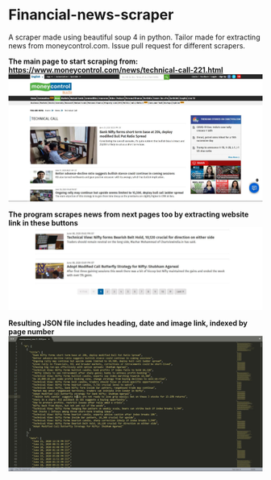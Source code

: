 # Financial-news-scraper

A scraper made using beautiful soup 4 in python. Tailor made for extracting news from moneycontrol.com. Issue pull request for different scrapers.

**The main page to start scraping from: https://www.moneycontrol.com/news/technical-call-221.html**
![](images/home.JPG)

**The program scrapes news from next pages too by extracting website link in these buttons**
![](images/nextpage.JPG)

**Resulting JSON file includes heading, date and image link, indexed by page number**
![](images/result.JPG)
